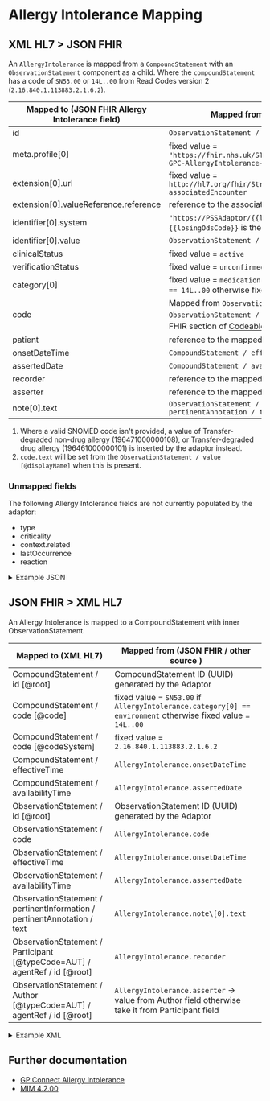 # Allergy Intolerance Mapping

## XML HL7 > JSON FHIR

An `AllergyIntolerance` is mapped from a `CompoundStatement` with an `ObservationStatement` component as a child. Where 
the `compoundStatement` has a code of `SN53.00` or `14L..00` from Read Codes version 2 (`2.16.840.1.113883.2.1.6.2`).   

| Mapped to (JSON FHIR Allergy Intolerance field) | Mapped from (XML HL7 / other source)                                                                                                                                                     |
|-------------------------------------------------|------------------------------------------------------------------------------------------------------------------------------------------------------------------------------------------|
| id                                              | `ObservationStatement / id [@root] `                                                                                                                                                     |
| meta.profile\[0]                                | fixed value = `"https://fhir.nhs.uk/STU3/StructureDefinition/CareConnect-GPC-AllergyIntolerance-1"`                                                                                      |
| extension[0].url                                | fixed value = `http://hl7.org/fhir/StructureDefinition/encounter-associatedEncounter`                                                                                                    |
| extension[0].valueReference.reference           | reference to the associated [Encounter](../encounters/README.md)                                                                                                                         |
| identifier\[0].system                           | `"https://PSSAdaptor/{{losingOdsCode}}"` - where the `{{losingOdsCode}}` is the ODS code of the losing practice                                                                          |
| identifier\[0].value                            | `ObservationStatement / id [@root]`                                                                                                                                                      |
| clinicalStatus                                  | fixed value = `active`                                                                                                                                                                   |
| verificationStatus                              | fixed value = `unconfirmed`                                                                                                                                                              |
| category\[0]                                    | fixed value = `medication` if `CompoundStatement / code [@code] == 14L..00` otherwise fixed value = `environment`                                                                        |
| code                                            | Mapped from `ObservationStatement / value` or `ObservationStatement / code` <sup>1</sup> as described in the XML > FHIR section of [Codeable Concept](../codeable%20concept/README.md). <sup>2</sup>    |
| patient                                         | reference to the mapped [Patient](../patient/README.md)                                                                                                                                  |
| onsetDateTime                                   | `CompoundStatement / effectiveTime / low [@value]`                                                                                                                                       |
| assertedDate                                    | `CompoundStatement / availabilityTime [@value]`                                                                                                                                          |
| recorder                                        | reference to the mapped [Practitioner](../practitioners/README.md)                                                                                                                         |
| asserter                                        | reference to the mapped [Practitioner](../practitioners/README.md)                                                                                                                         |
| note\[0].text                                   | `ObservationStatement / pertinentInformation / pertinentAnnotation / text`                                                                                                               |

1. Where a valid SNOMED code isn't provided, a value of Transfer-degraded non-drug allergy (196471000000108), 
or Transfer-degraded drug allergy (196461000000101) is inserted by the adaptor instead.
2. `code.text` will be set from the `ObservationStatement / value [@displayName]` when this is present. 

### Unmapped fields

The following Allergy Intolerance fields are not currently populated by the adaptor:
- type
- criticality
- context.related
- lastOccurrence
- reaction


<details>
    <summary>Example JSON</summary>

```
{
    "resource": {
        "resourceType": "AllergyIntolerance",
        "id": "allergy-observation-id",
        "meta": {
            "profile": [
                "https://fhir.nhs.uk/STU3/StructureDefinition/CareConnect-GPC-AllergyIntolerance-1"
            ]
        },
        "extension": [
            {
                "url": "http://hl7.org/fhir/StructureDefinition/encounter-associatedEncounter",
                "valueReference": {
                    "reference": "Encounter/2485BC20-90B4-11EC-B1E5-0800200C9A66"
                }
            }
        ],
        "identifier": [
            {
                "system": "https://PSSAdaptor/2167888433",
                "value": "allergy-observation-id"
            }
        ],
        "clinicalStatus": "active",
        "verificationStatus": "unconfirmed",
        "category": [
            "medication"
        ],
        "code": {
            "coding": [
                {
                    "extension": [
                        {
                            "url": "https://fhir.nhs.uk/STU3/StructureDefinition/Extension-coding-sctdescid",
                            "extension": [
                                {
                                    "url": "descriptionId",
                                    "valueId": "1488801013"
                                },
                                {
                                    "url": "descriptionDisplay",
                                    "valueString": "H/O: aspirin allergy"
                                }
                            ]
                        }
                    ],
                    "system": "http://snomed.info/sct",
                    "code": "395102008",
                    "display": "H/O: aspirin allergy"
                }
            ],
            "text": "H/O: aspirin allergy"
        },
        "patient": {
            "reference": "Patient/180b44bf-31d8-407b-b8ca-994a3f4a226c"
        },
        "onsetDateTime": "2010-01-13",
        "assertedDate": "2010-01-13",
        "recorder": {
            "reference": "Practitioner/9F2ABD26-1682-FDFE-1E88-19673307C67A"
        },
        "asserter": {
            "reference": "Practitioner/3707E1F0-9011-11EC-B1E5-0800200C9A66"
        },
        "note": [
            {
                "text": "Drug Allergy - Apsrin"
            }
        ]
    }
},
```
</details>

## JSON FHIR > XML HL7

An Allergy Intolerance is mapped to a CompoundStatement with inner ObservationStatement.

| Mapped to (XML HL7)                                                          | Mapped from (JSON FHIR / other source )                                                                      |
|------------------------------------------------------------------------------|--------------------------------------------------------------------------------------------------------------|
| CompoundStatement / id \[@root]                                              | CompoundStatement ID (UUID) generated by the Adaptor                                                         |
| CompoundStatement / code \[@code]                                            | fixed value = `SN53.00` if `AllergyIntolerance.category[0] == environment` otherwise fixed value = `14L..00` |
| CompoundStatement / code \[@codeSystem]                                      | fixed value = `2.16.840.1.113883.2.1.6.2`                                                                    |
| CompoundStatement / effectiveTime                                            | `AllergyIntolerance.onsetDateTime`                                                                           |
| CompoundStatement / availabilityTime                                         | `AllergyIntolerance.assertedDate`                                                                            |
| ObservationStatement / id \[@root]                                           | ObservationStatement ID (UUID) generated by the Adaptor                                                      |
| ObservationStatement / code                                                  | `AllergyIntolerance.code`                                                                                    |
| ObservationStatement / effectiveTime                                         | `AllergyIntolerance.onsetDateTime`                                                                           |
| ObservationStatement / availabilityTime                                      | `AllergyIntolerance.assertedDate`                                                                            |
| ObservationStatement / pertinentInformation / pertinentAnnotation / text     | `AllergyIntolerance.note\[0].text`                                                                           |
| ObservationStatement / Participant \[@typeCode=AUT] / agentRef / id \[@root] | `AllergyIntolerance.recorder`                                                                                |
| ObservationStatement / Author \[@typeCode=AUT] / agentRef / id \[@root]      | `AllergyIntolerance.asserter` -> value from Author field otherwise take it from Participant field            |

<details><summary>Example XML</summary>

```
<component typeCode="COMP">
	<CompoundStatement classCode="CATEGORY" moodCode="EVN">
		<id root="437D0657-7E09-4E9E-9320-49F160C19E67"/>
		<code code="14L..00" codeSystem="2.16.840.1.113883.2.1.6.2" displayName="H/O: drug allergy"/>
		<statusCode code="COMPLETE"/>
		<effectiveTime>
			<center value="20100630"/>
		</effectiveTime>
		<availabilityTime value="20100630" />
		<component typeCode="COMP" contextConductionInd="true">
			<ObservationStatement classCode="OBS" moodCode="ENV">
				<id root="966804FE-5DE8-46C4-9EA5-CEB0EBFAAD81"/>
				<code code="811091000006112" codeSystem="2.16.840.1.113883.2.1.3.2.4.15" displayName="Allergy to penicillin">
					<originalText>Allergy to penicillin</originalText>
				</code>
				<statusCode code="COMPLETE"/>
				<effectiveTime>
					<center value="20100630"/>
				</effectiveTime>
				<availabilityTime value="20100630" />
				<pertinentInformation typeCode="PERT">
					<sequenceNumber value="+1"/>
					<pertinentAnnotation classCode="OBS" moodCode="EVN">
						<text>Status: Active This is a note</text>
					</pertinentAnnotation>
				</pertinentInformation>
				<author typeCode="AUT" contextControlCode="OP">
					<time value="20231004123014" />
					<agentRef classCode="AGNT">
						<id root="E7E7B550-09EF-BE85-C20F-34598014166C" />
					</agentRef>
				</author>
				<Participant typeCode="AUT" contextControlCode="OP">
					<agentRef classCode="AGNT">
						<id root="0BA5C685-D2AA-4E82-8857-484CC3B2CCD8"/>
					</agentRef>
				</Participant>
				<Participant typeCode="PRF" contextControlCode="OP">
					<agentRef classCode="AGNT">
						<id root="0BA5C685-D2AA-4E82-8857-484CC3B2CCD8"/>
					</agentRef>
				</Participant>
			</ObservationStatement>
		</component>
	</CompoundStatement>
</component>
```
</details>

## Further documentation

- [GP Connect Allergy Intolerance](https://developer.nhs.uk/apis/gpconnect-1-6-0/accessrecord_structured_development_allergyintolerance.html)
- [MIM 4.2.00](https://data.developer.nhs.uk/dms/mim/4.2.00/Index.htm) 
